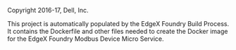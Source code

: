 Copyright 2016-17, Dell, Inc.

This project is automatically populated by the EdgeX Foundry Build Process. It contains the Dockerfile and other files needed to create the Docker image for the EdgeX Foundry Modbus Device Micro Service.
